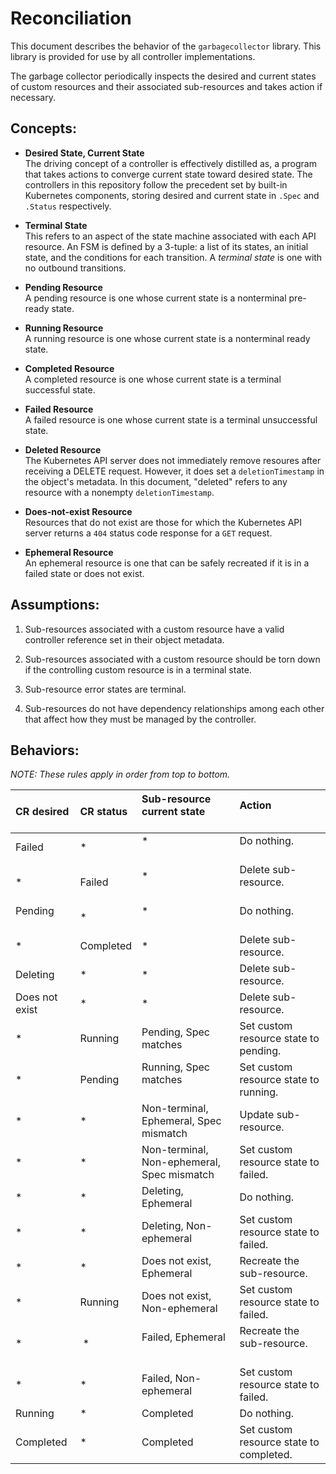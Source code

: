 # Reconciliation

This document describes the behavior of the `garbagecollector` library. This
library  is provided for use by all controller implementations.

The garbage collector periodically inspects the desired and current
states of custom resources and their associated sub-resources and takes
action if necessary.

## Concepts:

* **Desired State, Current State**\
  The driving concept of a controller is effectively distilled as, a
  program that takes actions to converge current state toward desired
  state. The controllers in this repository follow the precedent set
  by built-in Kubernetes components, storing desired and current state
  in `.Spec` and `.Status` respectively.

* **Terminal State**\
  This refers to an aspect of the state machine associated with each API
  resource. An FSM is defined by a 3-tuple: a list of its states, an
  initial state, and the conditions for each transition. A
  _terminal state_ is one with no outbound transitions.

* **Pending Resource**\
  A pending resource is one whose current state is a nonterminal
  pre-ready state.

* **Running Resource**\
  A running resource is one whose current state is a nonterminal
  ready state.

* **Completed Resource**\
  A completed resource is one whose current state is a terminal
  successful state.

* **Failed Resource**\
  A failed resource is one whose current state is a terminal
  unsuccessful state.

* **Deleted Resource**\
  The Kubernetes API server does not immediately remove resoures after
  receiving a DELETE request. However, it does set a `deletionTimestamp`
  in the object's metadata. In this document, "deleted" refers to any
  resource with a nonempty `deletionTimestamp`.

* **Does-not-exist Resource**\
  Resources that do not exist are those for which the Kubernetes API
  server returns a `404` status code response for a `GET` request.

* **Ephemeral Resource**\
  An ephemeral resource is one that can be safely recreated if it is in
  a failed state or does not exist.

## Assumptions:

1. Sub-resources associated with a custom resource have a valid
   controller reference set in their object metadata.

1. Sub-resources associated with a custom resource should be torn down
   if the controlling custom resource is in a terminal state.

1. Sub-resource error states are terminal.

1. Sub-resources do not have dependency relationships among each other
   that affect how they must be managed by the controller.

## Behaviors:

_NOTE: These rules apply in order from top to bottom._

| CR desired     | CR status   | Sub-resource current state                 | Action                                  |
|:---------------|:------------|:-------------------------------------------|:----------------------------------------|
| Failed         | *           | *                                          | Do nothing.                             |
| *              | Failed      | *                                          | Delete sub-resource.                    |
| Pending        | *           | *                                          | Do nothing.                             |
| *              | Completed   | *                                          | Delete sub-resource.                    |
| Deleting       | *           | *                                          | Delete sub-resource.                    |
| Does not exist | *           | *                                          | Delete sub-resource.                    |
| *              | Running     | Pending, Spec matches                      | Set custom resource state to pending.   |
| *              | Pending     | Running, Spec matches                      | Set custom resource state to running.   |
| *              | *           | Non-terminal, Ephemeral, Spec mismatch     | Update sub-resource.                    |
| *              | *           | Non-terminal, Non-ephemeral, Spec mismatch | Set custom resource state to failed.    |
| *              | *           | Deleting, Ephemeral                        | Do nothing.                             |
| *              | *           | Deleting, Non-ephemeral                    | Set custom resource state to failed.    |
| *              | *           | Does not exist, Ephemeral                  | Recreate the sub-resource.              |
| *              | Running     | Does not exist, Non-ephemeral              | Set custom resource state to failed.    |
| *              | *           | Failed, Ephemeral                          | Recreate the sub-resource.              |
| *              | *           | Failed, Non-ephemeral                      | Set custom resource state to failed.    |
| Running        | *           | Completed                                  | Do nothing.                             |
| Completed      | *           | Completed                                  | Set custom resource state to completed. |
